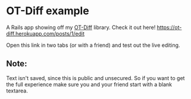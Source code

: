 # OT-Diff example
A Rails app showing off my [OT-Diff](https://github.com/kieraneglin/ot-diff) library.  Check it out here! https://ot-diff.herokuapp.com/posts/1/edit

Open this link in two tabs (or with a friend) and test out the live editing.  

## Note:
Text isn't saved, since this is public and unsecured.  So if you want to get the full experience make sure you and your friend start with a blank textarea. 

